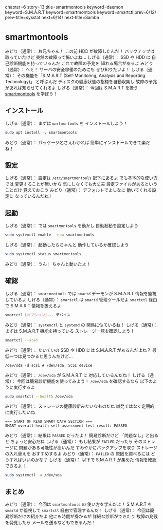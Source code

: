 chapter=6
story=13
title=smartmontools
keyword=daemon
keyword=S.M.A.R.T
keyword=smartmontools
keyword=smartctl
prev=6/12/
prev-title=sysstat
next=6/14/
next-title=Samba

# smartmontools

みどり（通常）：
  お兄ちゃん！
  この前 HDD が故障したんだ！
  バックアップは取っていたけど
  突然の故障って怖いよね…
しげる（通常）：
  SSD や HDD は
  自己診断機能を持っているんだ
  これで故障の予兆を
  知れる場合があるよ
みどり（通常）：
  へぇ！
  サーバの安全稼働のためにも
  ぜひ知りたいよ！
しげる（通常）：
  その機能を「S.M.A.R.T
  (Self-Monitoring, Analysis and Reporting Technology)」
  と呼ぶんだ
  ディスクの健康状態の指標を自動収集し
  故障の予兆があれば知らせてくれるよ
しげる（通常）：
  今回は S.M.A.R.T を扱う
  [smartmontools](https://www.smartmontools.org) を学ぼう！

## インストール

しげる（通常）：
  まずは `martmontools` を
  インストールしよう！

```bash
sudo apt install -y smartmontools
```

みどり（通常）：
  パッケージ名さえわかれば
  簡単にインストールできて楽だね！

## 設定

しげる（通常）：
  設定は `/etc/smartmontools` 配下にあるよ
  でも基本的な使い方では
  変更することが無いから
  気にしなくても大丈夫
  設定ファイルがあるということだけ
  覚えておこう
みどり（通常）：
  デフォルトでよしなに
  動いてくれる設定に
  なっているんだね！

## 起動

しげる（通常）：
  では `smartmontools` を動かし
  自動起動を設定しよう

```bash
sudo systemctl enable --now smartmontools
```

しげる（通常）：
  起動したらちゃんと
  動作しているか確認しよう

```bash
sudo systemctl status smartmontools
```

みどり（通常）：
  うん！
  ちゃんと動いたよ！

## 確認

しげる（通常）：
  `smartmontools` では
  `smartd` デーモンが
  S.M.A.R.T 情報を監視しているよ
しげる（通常）：
  `smartctl` は `smartd` 管理ツールだよ
  `smartctl` 経由で S.M.A.R.T 情報を扱えるよ

```bash
smartctl [オプション]... デバイス
```

みどり（通常）：
  `systemctl` と `systemd` の
  関係に似ているね！
しげる（通常）：
  まずは S.M.A.R.T 機能を持っている
  ストレージ一覧を確認しよう！

```bash
smartctl --scan
```

みどり（通常）：
  たいていの SSD や HDD には
  S.M.A.R.T があるんだよね？
  最低一つは見つかると思うんだけど…

```console
/dev/sda -d scsi # /dev/sda, SCSI device
```

みどり（通常）：
  `/dev/sda` が S.M.A.R.T に
  対応しているんだね！
しげる（通常）：
  今回は簡易診断機能を使ってみよう！
  `/dev/sda` を確認するなら
  以下のように実行するよ

```bash
sudo smartctl --health /dev/sda
```

みどり（通常）：
  ストレージの健康診断みたいなものだね
  単発ではなく定期的に実行したいね

```console
=== START OF READ SMART DATA SECTION ===
SMART overall-health self-assessment test result: PASSED
```

みどり（通常）：
  結果は `PASSED` だったよ！
  簡易診断だけど
  「問題なし」と出ると
  ちょっと安心だね
しげる（通常）：
  もし結果が
  `FAILED` だったら
  そのストレージに
  問題がある可能性が高いんだ
  すみやかにバックアップを取り
  ストレージの入れ替えを
  おすすめするよ
みどり（通常）：
  `FAILED` の
  原因を調べるには
  どうすればいいのかな？
しげる（通常）：
  以下で
  S.M.A.R.T が集めた
  情報を確認できるよ！

```bash
sudo systemctl -a /dev/sda
```

## まとめ

みどり（通常）：
  今回は `smartmontools` の
  使い方を学んだよ！
  S.M.A.R.T を `smartd` が監視して
  `smartctl` 経由で管理するんだ！
しげる（通常）：
  今回は簡易診断だけの紹介だよ
  他にも時間が掛かるが
  詳細な診断ができたり
  故障の兆候を発見したら
  メールを送るなどもできるんだ！

